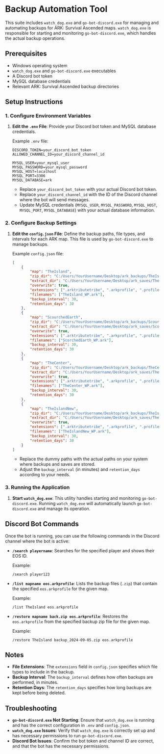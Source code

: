 # Backup Automation Tool

This suite includes `watch_dog.exe` and `go-bot-discord.exe` for managing and automating backups for ARK: Survival Ascended maps. `watch_dog.exe` is responsible for starting and monitoring `go-bot-discord.exe`, which handles the actual backup operations.

## Prerequisites

- Windows operating system
- `watch_dog.exe` and `go-bot-discord.exe` executables
- A Discord bot token
- MySQL database credentials
- Relevant ARK: Survival Ascended backup directories

## Setup Instructions

### 1. Configure Environment Variables

1. **Edit the `.env` File**: Provide your Discord bot token and MySQL database credentials.

   Example `.env` file:

   ```plaintext
   DISCORD_TOKEN=your_discord_bot_token
   ALLOWED_CHANNEL_ID=your_discord_channel_id

   MYSQL_USER=your_mysql_user
   MYSQL_PASSWORD=your_mysql_password
   MYSQL_HOST=localhost
   MYSQL_PORT=3306
   MYSQL_DATABASE=ark
   ```

   - Replace `your_discord_bot_token` with your actual Discord bot token.
   - Replace `your_discord_channel_id` with the ID of the Discord channel where the bot will send messages.
   - Update MySQL credentials (`MYSQL_USER`, `MYSQL_PASSWORD`, `MYSQL_HOST`, `MYSQL_PORT`, `MYSQL_DATABASE`) with your actual database information.

### 2. Configure Backup Settings

1. **Edit the `config.json` File**: Define the backup paths, file types, and intervals for each ARK map. This file is used by `go-bot-discord.exe` to manage backups.

   Example `config.json` file:

   ```json
   [
       {
           "map": "TheIsland",
           "zip_dir": "C:/Users/YourUsername/Desktop/ark_backups/TheIsland",
           "extract_dir": "C:/Users/YourUsername/Desktop/ark_saves/TheIsland",
           "overwrite": true,
           "extensions": [".arktributetribe", ".arkprofile", ".profilebak", ".arktribe", ".tribebak"],
           "filenames": ["TheIsland_WP.ark"],
           "backup_interval": 30,
           "retention_days": 30
       },
       {
           "map": "ScourchedEarth",
           "zip_dir": "C:/Users/YourUsername/Desktop/ark_backups/ScourchedEarth",
           "extract_dir": "C:/Users/YourUsername/Desktop/ark_saves/ScorchedEarth",
           "overwrite": true,
           "extensions": [".arktributetribe", ".arkprofile", ".profilebak", ".arktribe", ".tribebak"],
           "filenames": ["ScorchedEarth_WP.ark"],
           "backup_interval": 30,
           "retention_days": 30
       },
       {
           "map": "TheCenter",
           "zip_dir": "C:/Users/YourUsername/Desktop/ark_backups/TheCenter",
           "extract_dir": "C:/Users/YourUsername/Desktop/ark_saves/TheCenter",
           "overwrite": true,
           "extensions": [".arktributetribe", ".arkprofile", ".profilebak", ".arktribe", ".tribebak"],
           "filenames": ["TheCenter_WP.ark"],
           "backup_interval": 30,
           "retention_days": 30
       },
       {
           "map": "TheIslandNew",
           "zip_dir": "C:/Users/YourUsername/Desktop/ark_backups/TheIslandNew",
           "extract_dir": "C:/Users/YourUsername/Desktop/ark_saves/TheIslandNew",
           "overwrite": true,
           "extensions": [".arktributetribe", ".arkprofile", ".profilebak", ".arktribe", ".tribebak"],
           "filenames": ["TheIslandNew_WP.ark"],
           "backup_interval": 30,
           "retention_days": 30
       }
   ]
   ```

   - Replace the dummy paths with the actual paths on your system where backups and saves are stored.
   - Adjust the `backup_interval` (in minutes) and `retention_days` according to your needs.

### 3. Running the Application

1. **Start `watch_dog.exe`**: This utility handles starting and monitoring `go-bot-discord.exe`. Running `watch_dog.exe` will automatically launch `go-bot-discord.exe` and manage its operation.

## Discord Bot Commands

Once the bot is running, you can use the following commands in the Discord channel where the bot is active:

- **`/search playername`**: Searches for the specified player and shows their EOS ID.
  
  Example:
  ```
  /search player123
  ```

- **`/list mapname eos.arkprofile`**: Lists the backup files (`.zip`) that contain the specified `eos.arkprofile` for the given map.

  Example:
  ```
  /list TheIsland eos.arkprofile
  ```

- **`/restore mapname back.zip eos.arkprofile`**: Restores the `eos.arkprofile` from the specified backup zip file for the given map.

  Example:
  ```
  /restore TheIsland backup_2024-09-05.zip eos.arkprofile
  ```

## Notes

- **File Extensions**: The `extensions` field in `config.json` specifies which file types to include in the backup.
- **Backup Interval**: The `backup_interval` defines how often backups are performed, in minutes.
- **Retention Days**: The `retention_days` specifies how long backups are kept before being deleted.

## Troubleshooting

- **`go-bot-discord.exe` Not Starting**: Ensure that `watch_dog.exe` is running and has the correct configuration in `.env` and `config.json`.
- **`watch_dog.exe` Issues**: Verify that `watch_dog.exe` is correctly set up and has necessary permissions to run `go-bot-discord.exe`.
- **Discord Bot Issues**: Confirm the bot token and channel ID are correct, and that the bot has the necessary permissions.

